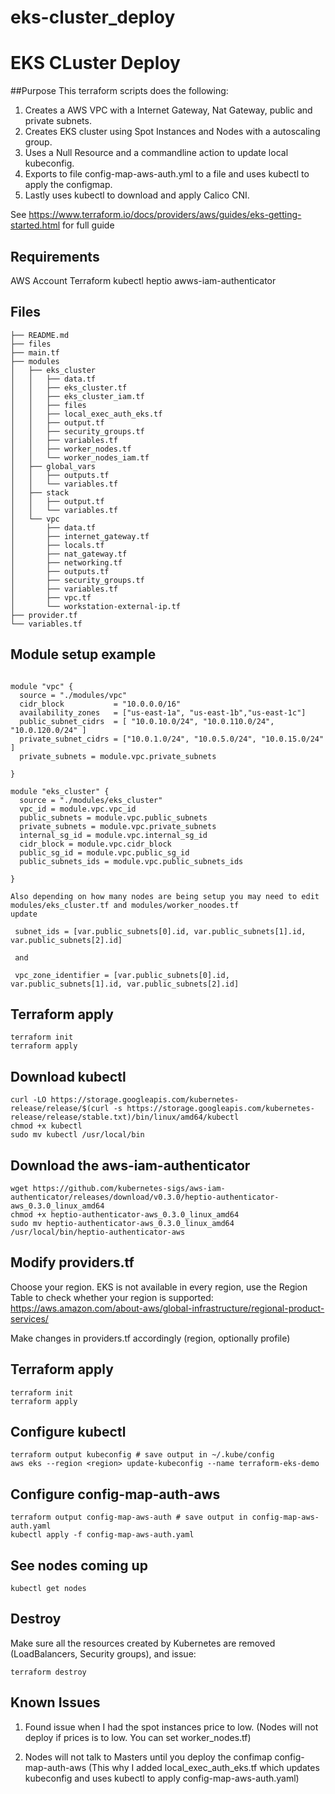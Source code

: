 # eks-cluster_deploy
# EKS CLuster Deploy
##Purpose
This terraform scripts does the following:
  1. Creates a AWS VPC with a Internet Gateway, Nat Gateway, public and private subnets.
  2. Creates EKS cluster using Spot Instances and Nodes with a autoscaling group.
  3. Uses a Null Resource and a commandline action to update local kubeconfig.
  4. Exports to file config-map-aws-auth.yml to a file  and uses kubectl to apply the configmap.
  5. Lastly uses kubectl to download and apply Calico CNI.
  
See https://www.terraform.io/docs/providers/aws/guides/eks-getting-started.html for full guide

## Requirements
AWS Account
Terraform
kubectl
heptio awws-iam-authenticator


## Files 
```
├── README.md
├── files
├── main.tf
├── modules
│   ├── eks_cluster
│   │   ├── data.tf
│   │   ├── eks_cluster.tf
│   │   ├── eks_cluster_iam.tf
│   │   ├── files
│   │   ├── local_exec_auth_eks.tf
│   │   ├── output.tf
│   │   ├── security_groups.tf
│   │   ├── variables.tf
│   │   ├── worker_nodes.tf
│   │   └── worker_nodes_iam.tf
│   ├── global_vars
│   │   ├── outputs.tf
│   │   └── variables.tf
│   ├── stack
│   │   ├── output.tf
│   │   └── variables.tf
│   └── vpc
│       ├── data.tf
│       ├── internet_gateway.tf
│       ├── locals.tf
│       ├── nat_gateway.tf
│       ├── networking.tf
│       ├── outputs.tf
│       ├── security_groups.tf
│       ├── variables.tf
│       ├── vpc.tf
│       └── workstation-external-ip.tf
├── provider.tf
└── variables.tf

```
## Module setup example
```

module "vpc" {
  source = "./modules/vpc"
  cidr_block           = "10.0.0.0/16"
  availability_zones   = ["us-east-1a", "us-east-1b","us-east-1c"]
  public_subnet_cidrs  = [ "10.0.10.0/24", "10.0.110.0/24", "10.0.120.0/24" ]
  private_subnet_cidrs = ["10.0.1.0/24", "10.0.5.0/24", "10.0.15.0/24" ]
  private_subnets = module.vpc.private_subnets

}

module "eks_cluster" {
  source = "./modules/eks_cluster"
  vpc_id = module.vpc.vpc_id
  public_subnets = module.vpc.public_subnets
  private_subnets = module.vpc.private_subnets
  internal_sg_id = module.vpc.internal_sg_id
  cidr_block = module.vpc.cidr_block
  public_sg_id = module.vpc.public_sg_id
  public_subnets_ids = module.vpc.public_subnets_ids

}

Also depending on how many nodes are being setup you may need to edit modules/eks_cluster.tf and modules/worker_noodes.tf
update 

 subnet_ids = [var.public_subnets[0].id, var.public_subnets[1].id, var.public_subnets[2].id]
 
 and 
 
 vpc_zone_identifier = [var.public_subnets[0].id, var.public_subnets[1].id, var.public_subnets[2].id]

```
## Terraform apply
```
terraform init
terraform apply
```

## Download kubectl
```
curl -LO https://storage.googleapis.com/kubernetes-release/release/$(curl -s https://storage.googleapis.com/kubernetes-release/release/stable.txt)/bin/linux/amd64/kubectl
chmod +x kubectl
sudo mv kubectl /usr/local/bin
```

## Download the aws-iam-authenticator
```
wget https://github.com/kubernetes-sigs/aws-iam-authenticator/releases/download/v0.3.0/heptio-authenticator-aws_0.3.0_linux_amd64
chmod +x heptio-authenticator-aws_0.3.0_linux_amd64
sudo mv heptio-authenticator-aws_0.3.0_linux_amd64 /usr/local/bin/heptio-authenticator-aws
```

## Modify providers.tf

Choose your region. EKS is not available in every region, use the Region Table to check whether your region is supported: https://aws.amazon.com/about-aws/global-infrastructure/regional-product-services/

Make changes in providers.tf accordingly (region, optionally profile)



## Terraform apply
```
terraform init
terraform apply
```

## Configure kubectl
```
terraform output kubeconfig # save output in ~/.kube/config
aws eks --region <region> update-kubeconfig --name terraform-eks-demo
```

## Configure config-map-auth-aws
```
terraform output config-map-aws-auth # save output in config-map-aws-auth.yaml
kubectl apply -f config-map-aws-auth.yaml
```

## See nodes coming up
```
kubectl get nodes
```

## Destroy
Make sure all the resources created by Kubernetes are removed (LoadBalancers, Security groups), and issue:
```
terraform destroy
```


## Known Issues
1. Found issue when I had the spot instances price to low. (Nodes will not deploy if prices is to low. You can set worker_nodes.tf)

2. Nodes will not talk to Masters until you deploy the confimap config-map-auth-aws (This why I added local_exec_auth_eks.tf which updates kubeconfig and uses kubectl to apply config-map-aws-auth.yaml)
